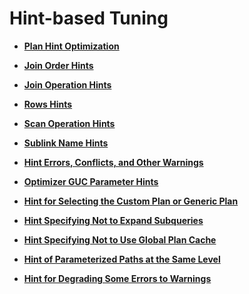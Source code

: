 # Hint-based Tuning<a name="EN-US_TOPIC_0289900289"></a>

-   **[Plan Hint Optimization](plan-hint-optimization.md)**  

-   **[Join Order Hints](join-order-hints.md)**  

-   **[Join Operation Hints](join-operation-hints.md)**  

-   **[Rows Hints](rows-hints.md)**  

-   **[Scan Operation Hints](scan-operation-hints.md)**  

-   **[Sublink Name Hints](sublink-name-hints.md)**  

-   **[Hint Errors, Conflicts, and Other Warnings](hint-errors-conflicts-and-other-warnings.md)**  

-   **[Optimizer GUC Parameter Hints](optimizer-guc-parameter-hints.md)**  

-   **[Hint for Selecting the Custom Plan or Generic Plan](hint-for-selecting-the-custom-plan-or-generic-plan.md)**  

-   **[Hint Specifying Not to Expand Subqueries](hint-specifying-not-to-expand-subqueries.md)**  

-   **[Hint Specifying Not to Use Global Plan Cache](hint-specifying-not-to-use-global-plan-cache.md)**  

-   **[Hint of Parameterized Paths at the Same Level](hint-of-parameterized-paths-at-the-same-level.md)** 

-   **[Hint for Degrading Some Errors to Warnings](hint-for-degrading-some-errors-to-warnings.md)** 
